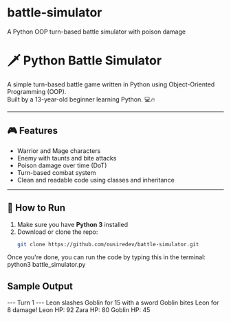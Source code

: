 # battle-simulator
A Python OOP turn-based battle simulator with poison damage

# 🗡️ Python Battle Simulator

A simple turn-based battle game written in Python using Object-Oriented Programming (OOP).  
Built by a 13-year-old beginner learning Python. 💻🔥

---

## 🎮 Features

- Warrior and Mage characters
- Enemy with taunts and bite attacks
- Poison damage over time (DoT)
- Turn-based combat system
- Clean and readable code using classes and inheritance

---

## 🚀 How to Run

1. Make sure you have **Python 3** installed
2. Download or clone the repo:
   ```bash
   git clone https://github.com/ousiredev/battle-simulator.git

Once you're done, you can run the code by typing this in the terminal: python3 battle_simulator.py

## Sample Output

--- Turn 1 ---
Leon slashes Goblin for 15 with a sword
Goblin bites Leon for 8 damage!
Leon HP: 92
Zara HP: 80
Goblin HP: 45
